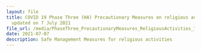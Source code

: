 ```yaml
---
layout: file
title: COVID 19 Phase Three (HA) Precautionary Measures on religious activities
  updated on 7 July 2021
file_url: /media/PhaseThree_PrecautionaryMeasures_ReligiousActivities_7July2021(final).pdf
date: 2021-07-07
description: Safe Management Measures for religious activities
---
```



